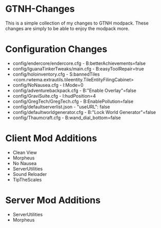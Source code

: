 # GTNH-Changes

This is a simple collection of my changes to GTNH modpack. These changes are simply to be able to enjoy the modpack more.

# Configuration Changes

* config/endercore/endercore.cfg - B:betterAchievements=false
* config/IguanaTinkerTweaks/main.cfg - B:easyToolRepair=true
* config/holoinventory.cfg - S:bannedTiles <com.rwtema.extrautils.tileentity.TileEntityFilingCabinet>
* config/NoNausea.cfg - I:Mode=0
* config/adventurebackpack.cfg - B:"Enable Overlay"=false
* config/GraviSuite.cfg - I:hudPosition=4
* config/GregTech/GregTech.cfg - B:EnablePollution=false
* config/defaultserverlist.json - "useURL": false
* config/defaultworldgenerator.cfg - B:"Lock World Generator"=false
* config/Thaumcraft.cfg - B:wand_dial_bottom=false

# Client Mod Additions

* Clean View
* Morpheus
* No Nausea
* ServerUtilities
* Sound Reloader
* TipTheScales

# Server Mod Additions

* ServerUtilities
* Morpheus

